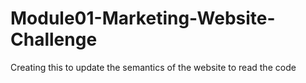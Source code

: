 # Module01-Marketing-Website-Challenge
Creating this to update the semantics of the website to read the code
